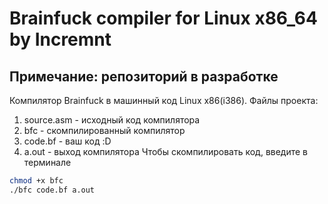 # Brainfuck compiler for Linux x86_64 by Incremnt
## Примечание: репозиторий в разработке
Компилятор Brainfuck в машинный код Linux x86(i386). Файлы проекта:
1. source.asm - исходный код компилятора
2. bfc - скомпилированный компилятор
3. code.bf - ваш код :D
4. a.out - выход компилятора
Чтобы скомпилировать код, введите в терминале
```bash
chmod +x bfc
./bfc code.bf a.out
